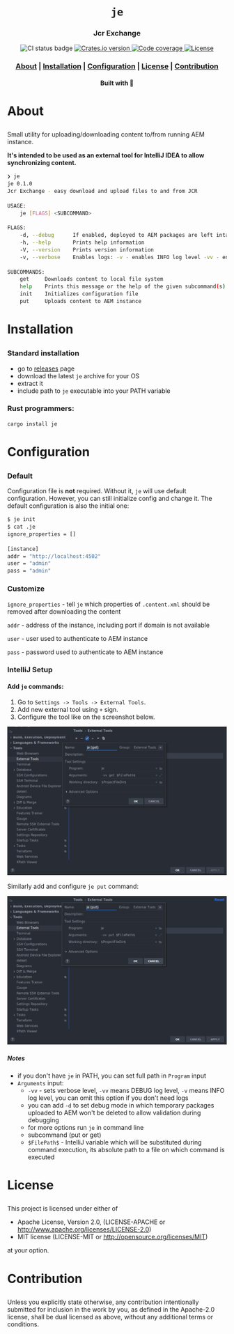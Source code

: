 <div align="center">

  <h1><code>je</code></h1>

  <h3>
    <strong>Jcr Exchange</strong>
  </h3>

  <p>
    <img src="https://github.com/devzbysiu/je/workflows/Main/badge.svg" alt="CI status
    badge" />
    <a href="https://crates.io/crates/je">
      <img src="https://img.shields.io/crates/v/je?style=for-the-badge" alt="Crates.io version" />
    </a>
    <a href="https://codecov.io/gh/devzbysiu/je">
      <img src="https://img.shields.io/codecov/c/github/devzbysiu/je?style=for-the-badge&token=bfdc4b9d55534910ae48fba0b8e984d0" alt="Code coverage"/>
    </a>
    <a href="https://crates.io/crates/je">
      <img src="https://img.shields.io/crates/l/je?style=for-the-badge" alt="License"/>
    </a>
  </p>

  <h3>
    <a href="#about">About</a>
    <span> | </span>
    <a href="#installation">Installation</a>
    <span> | </span>
    <a href="#configuration">Configuration</a>
    <span> | </span>
    <a href="#license">License</a>
    <span> | </span>
    <a href="#contribution">Contribution</a>
  </h3>

  <sub><h4>Built with 🦀</h4></sub>
</div>

# <p id="about">About</p>

Small utility for uploading/downloading content to/from running AEM instance.

**It's intended to be used as an external tool for IntelliJ IDEA to allow synchronizing content.**

```bash
❯ je
je 0.1.0
Jcr Exchange - easy download and upload files to and from JCR

USAGE:
    je [FLAGS] <SUBCOMMAND>

FLAGS:
    -d, --debug      If enabled, deployed to AEM packages are left intact (are not deleted) to allow investigation
    -h, --help       Prints help information
    -V, --version    Prints version information
    -v, --verbose    Enables logs: -v - enables INFO log level -vv - enables DEBUG log level

SUBCOMMANDS:
    get     Downloads content to local file system
    help    Prints this message or the help of the given subcommand(s)
    init    Initializes configuration file
    put     Uploads content to AEM instance
```

# <p id="installation">Installation</p>

### Standard installation
- go to [releases](https://github.com/devzbysiu/je/releases) page
- download the latest `je` archive for your OS
- extract it
- include path to `je` executable into your PATH variable

### Rust programmers:
```bash
cargo install je
```

# <p id="configuration">Configuration</p>

### Default
Configuration file is **not** required. Without it, `je` will use default configuration.
However, you can still initialize config and change it. The default configuration is also the initial
one:

```bash
$ je init
$ cat .je
ignore_properties = []

[instance]
addr = "http://localhost:4502"
user = "admin"
pass = "admin"
```
### Customize
`ignore_properties` - tell `je` which properties of `.content.xml` should be removed after
downloading the content

`addr` - address of the instance, including port if domain is not available

`user` - user used to authenticate to AEM instance

`pass` - password used to authenticate to AEM instance

### IntelliJ Setup

#### Add `je` commands:

1. Go to `Settings -> Tools -> External Tools`.
2. Add new external tool using `+` sign.
3. Configure the tool like on the screenshot below.

![je get configuration](./res/je-get.png)

Similarly add and configure `je put` command:

![je put configuration](./res/je-put.png)


##### Notes
- if you don't have `je` in PATH, you can set full path in `Program` input
- `Arguments` input:
  - `-vv` - sets verbose level, `-vv` means DEBUG log level, `-v` means INFO log level, you can omit
    this option if you don't need logs
  - you can add `-d` to set debug mode in which temporary packages uploaded to AEM won't be deleted
    to allow validation during debugging
  - for more options run `je` in command line
  - subcommand (put or get)
  - `$FilePath$` - IntelliJ variable which will be substituted during command execution, its absolute
    path to a file on which command is executed

# <p id="license">License</p>

This project is licensed under either of

- Apache License, Version 2.0, (LICENSE-APACHE or http://www.apache.org/licenses/LICENSE-2.0)
- MIT license (LICENSE-MIT or http://opensource.org/licenses/MIT)

at your option.

# <p id="contribution">Contribution</p>


Unless you explicitly state otherwise, any contribution intentionally submitted for inclusion in the work by you, as defined in the Apache-2.0 license, shall be dual licensed as above, without any additional terms or conditions.
